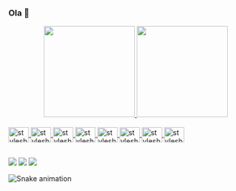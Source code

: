 ### Ola 👋

<div align="center">
  <a href="https://github.com/juggerino">
  <img height="180em" src="https://github-readme-stats.vercel.app/api?username=juggerino&show_icons=true&theme=dracula&title_color=CE7B64&text_color=CE7B64&icon_color=000000&border_color=&bg_color=5584A4&include_all_commits=true&count_private=true"/>
  <img height="180em" src="https://github-readme-stats.vercel.app/api/top-langs/?username=juggerino&layout=compact&title_color=BD795B&text_color=BD795B&icon_color=000000&border_color=&bg_color=5584A4&langs_count=7&theme=dracula"/>
</div>
  
<div style="display: inline_block"><br>
  <img align="center" alt="stylesheet" height="30" width="40" src="https://cdn.jsdelivr.net/gh/devicons/devicon/icons/bootstrap/bootstrap-plain-wordmark.svg">
  <img align="center" alt="stylesheet" height="30" width="40" src="https://cdn.jsdelivr.net/gh/devicons/devicon/icons/css3/css3-plain-wordmark.svg" />
  <img align="center" alt="stylesheet" height="30" width="40" src="https://cdn.jsdelivr.net/gh/devicons/devicon/icons/html5/html5-plain-wordmark.svg"/>
  <img align="center" alt="stylesheet" height="30" width="40" src="https://cdn.jsdelivr.net/gh/devicons/devicon/icons/java/java-plain-wordmark.svg">
  <img align="center" alt="stylesheet" height="30" width="40" src="https://cdn.jsdelivr.net/gh/devicons/devicon/icons/javascript/javascript-plain.svg">
  <img align="center" alt="stylesheet" height="30" width="40" src="https://cdn.jsdelivr.net/gh/devicons/devicon/icons/mysql/mysql-plain-wordmark.svg">
  <img align="center" alt="stylesheet" height="30" width="40" src="https://cdn.jsdelivr.net/gh/devicons/devicon/icons/php/php-plain.svg">
  <img align="center" alt="stylesheet" height="30" width="40" src="https://cdn.jsdelivr.net/gh/devicons/devicon/icons/laravel/laravel-plain-wordmark.svg">
</div>
  
 
  ##
 
<div> 
 <a href="https://discord.gg/pDbY76q8Qf" target="_blank"><img src="https://img.shields.io/badge/Discord-7289DA?style=for-the-badge&logo=discord&logoColor=white" target="_blank"></a> 
  <a href = "mateus.gill1326@gmail.com"><img src="https://img.shields.io/badge/-Gmail-%23333?style=for-the-badge&logo=gmail&logoColor=white" target="_blank"></a>
  <a href="linkedin.com/in/mateus-oliveira-a1431a170" target="_blank"><img src="https://img.shields.io/badge/-LinkedIn-%230077B5?style=for-the-badge&logo=linkedin&logoColor=white" target="_blank"></a> 
 
  ![Snake animation](https://github.com/Juggerino/juggerino/edit/main/.github/workflows/main.svg)
 
</div>

